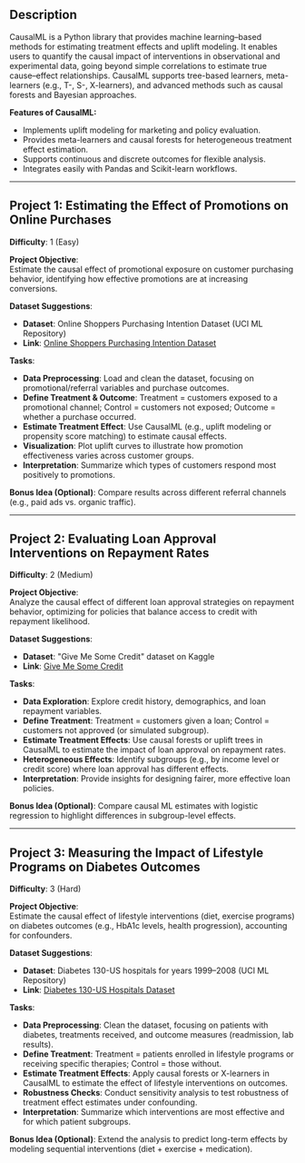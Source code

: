 ## Description  
CausalML is a Python library that provides machine learning–based methods for estimating treatment effects and uplift modeling. It enables users to quantify the causal impact of interventions in observational and experimental data, going beyond simple correlations to estimate true cause–effect relationships. CausalML supports tree-based learners, meta-learners (e.g., T-, S-, X-learners), and advanced methods such as causal forests and Bayesian approaches.  

**Features of CausalML:**  
- Implements uplift modeling for marketing and policy evaluation.  
- Provides meta-learners and causal forests for heterogeneous treatment effect estimation.  
- Supports continuous and discrete outcomes for flexible analysis.  
- Integrates easily with Pandas and Scikit-learn workflows.  

---

## Project 1: Estimating the Effect of Promotions on Online Purchases  
**Difficulty**: 1 (Easy)  

**Project Objective**:  
Estimate the causal effect of promotional exposure on customer purchasing behavior, identifying how effective promotions are at increasing conversions.  

**Dataset Suggestions**:  
- **Dataset**: Online Shoppers Purchasing Intention Dataset (UCI ML Repository)  
- **Link**: [Online Shoppers Purchasing Intention Dataset](https://archive.ics.uci.edu/ml/datasets/Online+Shoppers+Purchasing+Intention+Dataset)  

**Tasks**:  
- **Data Preprocessing**: Load and clean the dataset, focusing on promotional/referral variables and purchase outcomes.  
- **Define Treatment & Outcome**: Treatment = customers exposed to a promotional channel; Control = customers not exposed; Outcome = whether a purchase occurred.  
- **Estimate Treatment Effect**: Use CausalML (e.g., uplift modeling or propensity score matching) to estimate causal effects.  
- **Visualization**: Plot uplift curves to illustrate how promotion effectiveness varies across customer groups.  
- **Interpretation**: Summarize which types of customers respond most positively to promotions.  

**Bonus Idea (Optional)**: Compare results across different referral channels (e.g., paid ads vs. organic traffic).  

---

## Project 2: Evaluating Loan Approval Interventions on Repayment Rates  
**Difficulty**: 2 (Medium)  

**Project Objective**:  
Analyze the causal effect of different loan approval strategies on repayment behavior, optimizing for policies that balance access to credit with repayment likelihood.  

**Dataset Suggestions**:  
- **Dataset**: "Give Me Some Credit" dataset on Kaggle  
- **Link**: [Give Me Some Credit](https://www.kaggle.com/c/GiveMeSomeCredit/data)  

**Tasks**:  
- **Data Exploration**: Explore credit history, demographics, and loan repayment variables.  
- **Define Treatment**: Treatment = customers given a loan; Control = customers not approved (or simulated subgroup).  
- **Estimate Treatment Effects**: Use causal forests or uplift trees in CausalML to estimate the impact of loan approval on repayment rates.  
- **Heterogeneous Effects**: Identify subgroups (e.g., by income level or credit score) where loan approval has different effects.  
- **Interpretation**: Provide insights for designing fairer, more effective loan policies.  

**Bonus Idea (Optional)**: Compare causal ML estimates with logistic regression to highlight differences in subgroup-level effects.  

---

## Project 3: Measuring the Impact of Lifestyle Programs on Diabetes Outcomes  
**Difficulty**: 3 (Hard)  

**Project Objective**:  
Estimate the causal effect of lifestyle interventions (diet, exercise programs) on diabetes outcomes (e.g., HbA1c levels, health progression), accounting for confounders.  

**Dataset Suggestions**:  
- **Dataset**: Diabetes 130-US hospitals for years 1999–2008 (UCI ML Repository)  
- **Link**: [Diabetes 130-US Hospitals Dataset](https://archive.ics.uci.edu/ml/datasets/Diabetes+130-US+hospitals+for+years+1999-2008)  

**Tasks**:  
- **Data Preprocessing**: Clean the dataset, focusing on patients with diabetes, treatments received, and outcome measures (readmission, lab results).  
- **Define Treatment**: Treatment = patients enrolled in lifestyle programs or receiving specific therapies; Control = those without.  
- **Estimate Treatment Effects**: Apply causal forests or X-learners in CausalML to estimate the effect of lifestyle interventions on outcomes.  
- **Robustness Checks**: Conduct sensitivity analysis to test robustness of treatment effect estimates under confounding.  
- **Interpretation**: Summarize which interventions are most effective and for which patient subgroups.  

**Bonus Idea (Optional)**: Extend the analysis to predict long-term effects by modeling sequential interventions (diet + exercise + medication).  
